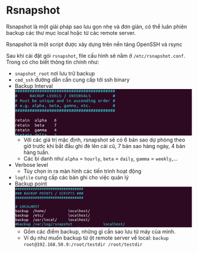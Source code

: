 # Rsnapshot
Rsnapshot là một giải pháp sao lưu gọn nhẹ và đơn giản, có thể luân phiên backup các thư mục local hoặc từ các remote server.

Rsnapshot là một script được xây dựng trên nền tảng OpenSSH và rsync

Sau khi cài đặt gói `rsnapshot`, file cấu hình sẽ nằm ở `/etc/rsnapshot.conf`. Trong có cho biết thông tin chính như:

- `snapshot_root` nơi lưu trữ backup
- `cmd_ssh` đường dẫn cần cung cấp tới ssh binary
- Backup Interval
![Alt](https://raw.githubusercontent.com/huynp1999/huynp/master/pic/rsnapshot.png)
  - Với các giá trị mặc định, rsnapshot sẽ có 6 bản sao dự phòng theo giờ trước khi bắt đầu ghi đè lên cái cũ, 7 bản sao hàng ngày, 4 bản hàng tuần.
  - Các bí danh như `alpha` = `hourly`, `beta` = `daily`, `gamma` = `weekly`,...
- Verbose level
  - Tùy chọn in ra màn hình các tiến trình hoạt động
- `logfile` cung cấp các bản ghi cho việc quản lý
- Backup point
![Alt](https://raw.githubusercontent.com/huynp1999/huynp/master/pic/rsnapshot2.png)
  - Gồm các điểm backup, những gì cần sao lưu từ máy của mình.
  - Ví dụ như muốn backup từ ột remote server về local: `backup root@192.168.50.9:/root/testdir /root/testdir`

